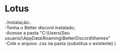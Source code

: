 # Lotus
.:Instalação:.\
-Tenha o Better discord instalado;\
-Acesse a pasta "C:\Users\(Seu usuario)\AppData\Roaming\BetterDiscord\themes"\
-Cole o arquivo .css na pasta (substitua o existente).\
